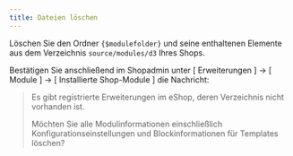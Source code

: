 ```yaml
---
title: Dateien löschen
---
```

  
Löschen Sie den Ordner `{$modulefolder}` und seine enthaltenen Elemente aus dem Verzeichnis `source/modules/d3` Ihres Shops. 

Bestätigen Sie anschließend im Shopadmin unter [ Erweiterungen ] -> [ Module ] -> [ Installierte Shop-Module ] die Nachricht:

> Es gibt registrierte Erweiterungen im eShop, deren Verzeichnis nicht vorhanden ist.
> 
> Möchten Sie alle Modulinformationen einschließlich Konfigurationseinstellungen und Blockinformationen für Templates löschen?
